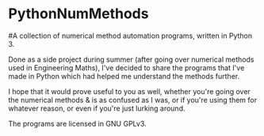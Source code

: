 # PythonNumMethods
#A collection of numerical method automation programs, written in Python 3.

Done as a side project during summer (after going over numerical methods used in Engineering Maths), I've decided to share the programs that I've made in Python which had helped me understand the methods further.

I hope that it would prove useful to you as well, whether you're going over the numerical methods & is as confused as I was, or if you're using them for whatever reason, or even if you're just lurking around.

The programs are licensed in GNU GPLv3.
